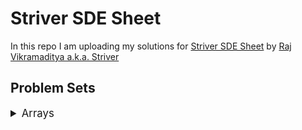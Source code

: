 # Striver SDE Sheet

In this repo I am uploading my solutions for [Striver SDE Sheet](https://takeuforward.org/interviews/strivers-sde-sheet-top-coding-interview-problems/) by [Raj Vikramaditya a.k.a. Striver](https://www.linkedin.com/in/rajarvp/)

## Problem Sets

<details>
<summary style="font-size: 1.2em">Arrays</summary>

<div>

<details>

<summary style="font-size: 1em">Day 1</summary>

| Sr  | [Problems](./Day%201/README.md)                                                                                   | TryIt                                                                                                                                  | Status |
| --- | ----------------------------------------------------------------------------------------------------------------------- | -------------------------------------------------------------------------------------------------------------------------------------- | ------ |
| 1  | [Set Matrix Zeroes](./Day%201/set-matrix-zeroes.md)                                                   | [![Problem Link](./assets/lc.svg)](https://leetcode.com/problems/set-matrix-zeroes/)                           | ✅     |
| 2  | [Pascal's triangle](./Day%201/pascals-triangle.md)                                                   | [![Problem Link](./assets/lc.svg)](https://leetcode.com/problems/pascals-triangle/)                           | ✅     |
| 3  | [Next Permutation](./Day%201/next-permutation.md)                                                   | [![Problem Link](./assets/lc.svg)](https://leetcode.com/problems/next-permutation/)                           | ✅     |

</details>

</div>
</details>